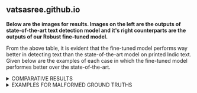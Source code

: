 ## vatsasree.github.io

**Below are the images for results. Images on the left are the outputs of state-of-the-art text detection model and it's right counterparts are the outputs of our Robust fine-tuned model.**

From the above table, it is evident that the fine-tuned model performs way better in detecting text than the state-of-the-art model on printed Indic text. Given below are the examples of each case in which the fine-tuned model performes better over the state-of-the-art. 

<details><summary>COMPARATIVE RESULTS</summary>
<p>

Issue 1 - White space and Ink-bleed predictions
![issue1](https://user-images.githubusercontent.com/99678758/211672387-27fce4dd-6c67-4e4d-a0ec-f747d3913b65.png)

Issue 2 - Multiple words are detected as a single word and vice-versa
![issue2](https://user-images.githubusercontent.com/99678758/211672389-cb761e91-9f50-4092-a03f-f12f42fe7ba5.png)

Issue 3 - Diacritics and conjunct consonants above or below alphabets cause separated bounding boxes during prediction 
![issue3](https://user-images.githubusercontent.com/99678758/211672302-cb38cef1-9134-46ad-8ae8-d707fdd7b40d.png)

Issue 4 - Words towards right-end of the page not detected
![issue4](https://user-images.githubusercontent.com/99678758/211672325-f8f75b8a-6ee1-410c-a1eb-1975fd5a7a42.png)

Issue 5 - Non-textual objects falsely detected as words
![issue5](https://user-images.githubusercontent.com/99678758/211672344-26e52675-8f20-4443-af5b-d8d03d26c462.png)

</p>
</details>

<details><summary>EXAMPLES FOR MALFORMED GROUND TRUTHS</summary>
<p>

![badgts](https://user-images.githubusercontent.com/99678758/211762958-55e766ca-ac43-4a27-a847-ec5093551f01.svg)

</p>
</details>







